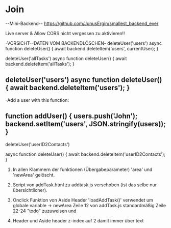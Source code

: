 # Join
--Mini-Backend--
https://github.com/JunusErgin/smallest_backend_ever

Live server & Allow CORS nicht vergessen zu aktivieren!!


-VORSICHT--DATEN VOM BACKENDLÖSCHEN-
deleteUser('users')
async function deleteUser() {
  await backend.deleteItem('users', currentUser);
}

deleteUser('allTasks')
async function deleteUser() {
  await backend.deleteItem('allTasks');
}

deleteUser('users')
async function deleteUser() {
  await backend.deleteItem('users');
}
-


-Add a user with this function:

function addUser() {
    users.push('John');
    backend.setItem('users', JSON.stringify(users));
}
--

<!--Beispiel um contacts eines bestimmten user zu löschen-->
<!--deleteUser('user"die Id des jeweiligen CurrentUser"Contacts')-->
deleteUser('userID2Contacts')

async function deleteUser() {
  await backend.deleteItem('userID2Contacts');
}


<!-- Änderung newArea -->

1. In allen Klammern der funktionen (Übergabeparameter) 'area' und 'newArea' gelöscht.

2. Script von addTask.html zu addtask.js verschoben (ist das selbe nur übersichtlicher).

3. Onclick Funktion von Aside Header 'loadAddTask()' verwendet um globale variable -> newArea Zeile 12 von addTask.js standardmäßig Zeile 22-24 "todo" zuzuweisen und 


5. Header und Aside header z-index auf 2 damit immer über text